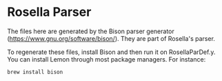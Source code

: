 # Rosella Parser
The files here are generated by the Bison parser generator (https://www.gnu.org/software/bison/). They are part of Rosella's parser. 

To regenerate these files, install Bison and then run it on RosellaParDef.y. You can install Lemon through most package managers. For instance:

    brew install bison

